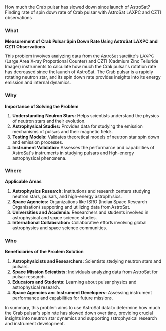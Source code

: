 How much the Crab pulsar has slowed down since launch of AstroSat? Finding rate of spin down rate of Crab pulsar with AstroSat LAXPC and CZTI observations

### What

**Measurement of Crab Pulsar Spin Down Rate Using AstroSat LAXPC and CZTI Observations**

This problem involves analyzing data from the AstroSat satellite's LAXPC (Large Area X-ray Proportional Counter) and CZTI (Cadmium Zinc Telluride Imager) instruments to calculate how much the Crab pulsar's rotation rate has decreased since the launch of AstroSat. The Crab pulsar is a rapidly rotating neutron star, and its spin down rate provides insights into its energy emission and internal dynamics.

### Why

**Importance of Solving the Problem**

1. **Understanding Neutron Stars:** Helps scientists understand the physics of neutron stars and their evolution.
2. **Astrophysical Studies:** Provides data for studying the emission mechanisms of pulsars and their magnetic fields.
3. **Testing Models:** Validates theoretical models of neutron star spin down and emission processes.
4. **Instrument Validation:** Assesses the performance and capabilities of AstroSat's instruments in studying pulsars and high-energy astrophysical phenomena.

### Where

**Applicable Areas**

1. **Astrophysics Research:** Institutions and research centers studying neutron stars, pulsars, and high-energy astrophysics.
2. **Space Agencies:** Organizations like ISRO (Indian Space Research Organisation) supporting and utilizing data from AstroSat.
3. **Universities and Academia:** Researchers and students involved in astrophysical and space science studies.
4. **International Collaboration:** Collaborative efforts involving global astrophysics and space science communities.

### Who

**Beneficiaries of the Problem Solution**

1. **Astrophysicists and Researchers:** Scientists studying neutron stars and pulsars.
2. **Space Mission Scientists:** Individuals analyzing data from AstroSat for pulsar research.
3. **Educators and Students:** Learning about pulsar physics and astrophysical research.
4. **Space Agencies and Instrument Developers:** Assessing instrument performance and capabilities for future missions.

In summary, this problem aims to use AstroSat data to determine how much the Crab pulsar's spin rate has slowed down over time, providing crucial insights into neutron star dynamics and supporting astrophysical research and instrument development.
